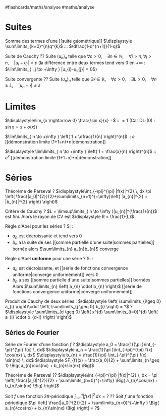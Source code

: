 #flashcards/maths/analyse #maths/analyse 


# Suites 

Somme des termes d'une [[suite géométrique]] $\displaystyle \sum\limits_{k=0}^{n}q^{k}$ ::: $\dfrac{1-q^{n+1}}{1-q}$
<!--SR:!2023-01-24,44,252!2022-12-19,25,272-->


Suite de Cauchy
??
Suite $(u_{n})_{n}$ telle que $\forall \varepsilon > 0, \quad \exists n \in \mathbb{N}, \quad \forall i>n, \forall j>n, \quad |u_{i}-u_{j}| < \varepsilon$
(la différence entre deux termes tend vers $0$ en $+\infty$ : $\lim\limits_{ i,j \to +\infty } |u_{i}-u_{j}| = 0$)
<!--SR:!2023-06-30,8,214!2023-12-19,222,254-->

Suite convergente 
??
Suite $(u_{n})_{n}$ telle que $\exists \mathscr{l} \in \mathbb{R}, \quad \forall \varepsilon>0, \quad \exists L>0, \quad \forall n \geq L, \quad |u_{n} - \mathscr{l}| \leq \varepsilon$
<!--SR:!2025-04-02,649,292!2023-01-05,2,212-->


# Limites

$\displaystyle\lim_{x \rightarrow 0} \frac{\sin x}{x} =$ :: $= 1$ (Car $\mathrm{DL}_{1}(0): \sin x = x + o(x)$)
<!--SR:!2025-06-26,777,290-->


$\lim\limits_{ n \to +\infty } \left( 1 + \dfrac{1}{n} \right)^{n}$ :: $e$ [[démonstration limite (1+1÷n)*n|démonstration]]
<!--SR:!2023-06-26,3,251-->

$\displaystyle \lim\limits_{ n \to +\infty } \left( 1 + \frac{x}{n} \right)^{n}$ :: $e^{x}$ [[démonstration limite (1+1÷n)*n|démonstration]]
<!--SR:!2023-06-26,3,251-->


# Séries

Théorème de Parseval
?
$\displaystyle\int_{-\pi}^{\pi} |f(x)|^{2} \, dx \pi \left( \frac{|a_0|^{2}}{2}+\sum\limits_{n=1}^{+\infty}\left( |a_{n}|^{2} + |b_{n}|^{2} \right) \right)$

Critère de Cauchy
?
$L = \limsup\limits_{ n \to \infty }|u_{n}|^{\frac{1}{n}}$ est fini.
Alors le rayon de CV est $\displaystyle R = \frac{1}{L}$
<!--SR:!2023-06-24,1,231-->

Règle d'Abel pour les séries
?
Si :
 - $a_{n}$ est décroissante et tend vers 0
 - $b_{n}$ a la suite de ses [[somme partielle d'une suite|sommes partielles]] bornée
alors $\sum\limits_{n} a_{n}b_{n}$ converge
<!--SR:!2023-06-26,3,251-->

Règle d'Abel **uniforme** pour une série
?
Si :
 - $a_{n}$ est décroissante, et [[série de fonctions convergence uniforme|converge uniformément]] vers 0
 - $b_{n}$ a ses [[somme partielle d'une suite|sommes partielles]] bornées
Alors $\sum\limits_{n} \left( a_{n} \cdot b_{n} \right)$ [[série de fonctions convergence uniforme|converge uniformément]] 
<!--SR:!2023-06-24,1,231-->

Produit de Cauchy de deux séries :
$\displaystyle \left( \sum\limits_{i\geq 0} a_{i} \right)\cdot \left( \sum\limits_{j \geq 0} b_{i} \right) = ?$
?
$\displaystyle \sum\limits_{d \geq 0} \left( x^{d} \sum\limits_{i=0}^{d} \left( a_{i} \cdot b_{d-i} \right) \right)$
<!--SR:!2023-06-24,1,231-->

## Séries de Fourier

Série de Fourier d'une fonction $f$
?
$\displaystyle a_0 = \frac{1}{\pi }\int_{-\pi}^{\pi} f(x) \, dx$
$\displaystyle a_n = \frac{1}{\pi }\int_{-\pi}^{\pi} f(x) \cos(nx) \, dx$
$\displaystyle b_{n} = \frac{1}{\pi} \int_{-\pi}^{\pi} f(x) \sin(nx) \, dx$
$\displaystyle SF_{f}(x) = \frac{a_0}{2} + \sum\limits_{n \geq 1} \Big( a_{n}\cos(nx) + b_{n}\sin(nx) \Big)$

Théorème de Parseval
??
$\displaystyle\int_{-\pi}^{\pi} |f(x)|^{2} \, dx = \pi \left[ \frac{|a_0|^{2}}{2} + \sum\limits_{n=0}^{+\infty} \Big( a_{n}\cos(nx) + b_{n}\sin(nx) \Big) \right]$

Soit $f$ une fonction $2\pi$-périodique
$\displaystyle\int_{-\pi}^{\pi } |f(x)|^{2} \, dx = ?$
??
Soit $f$ une fonction périodique
$\pi \left[ \frac{|a_0|^{2}}{2} + \sum\limits_{n=0}^{+\infty } \Big( a_{n}\cos(nx) + b_{n}\sin(nx) \Big) \right] = ?$


